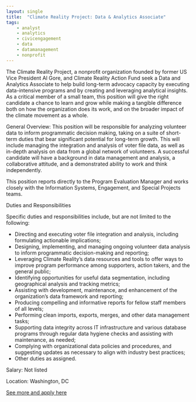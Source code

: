 ```yaml
---
layout: single
title:  "Climate Reality Project: Data & Analytics Associate"
tags: 
    - analyst
    - analytics
    - civicengagement
    - data
    - datamanagement
    - nonprofit
---
```


The Climate Reality Project, a nonprofit organization founded by former US Vice President Al Gore, and Climate Reality Action Fund seek a Data and Analytics Associate to help build long-term advocacy capacity by executing data-intensive programs and by creating and leveraging analytical insights. As a critical member of a small team, this position will give the right candidate a chance to learn and grow while making a tangible difference both on how the organization does its work, and on the broader impact of the climate movement as a whole.


General Overview: This position will be responsible for analyzing volunteer data to inform programmatic decision making, taking on a suite of short-term duties that bear significant potential for long-term growth. This will include managing the integration and analysis of voter file data, as well as in-depth analysis on data from a global network of volunteers. A successful candidate will have a background in data management and analysis, a collaborative attitude, and a demonstrated ability to work and think independently.


This position reports directly to the Program Evaluation Manager and works closely with the Information Systems, Engagement, and Special Projects teams.



Duties and Responsibilities


Specific duties and responsibilities include, but are not limited to the following:
* Directing and executing voter file integration and analysis, including formulating actionable implications;
* Designing, implementing, and managing ongoing volunteer data analysis to inform programmatic decision-making and reporting;
* Leveraging Climate Reality’s data resources and tools to offer ways to improve program performance among supporters, action takers, and the general public;
* Identifying opportunities for useful data segmentation, including geographical analysis and tracking metrics;
* Assisting with development, maintenance, and enhancement of the organization’s data framework and reporting;
* Producing compelling and informative reports for fellow staff members of all levels;
* Performing clean imports, exports, merges, and other data management tasks;
* Supporting data integrity across IT infrastructure and various database programs through regular data hygiene checks and assisting with maintenance, as needed;
* Complying with organizational data policies and procedures, and suggesting updates as necessary to align with industry best practices;
* Other duties as assigned.


Salary: Not listed

Location: Washington, DC


[See more and apply here](https://www.idealist.org/en/nonprofit-job/e9713d8d28e340328467fce58fce71c8-data-and-analytics-associate-the-climate-reality-project-washington)
